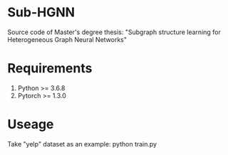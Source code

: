 # Sub-HGNN
Source code of Master's degree thesis: "Subgraph structure learning for Heterogeneous Graph Neural Networks"
# Requirements
1. Python >= 3.6.8
2. Pytorch >= 1.3.0
# Useage
Take "yelp" dataset as an example: python train.py
